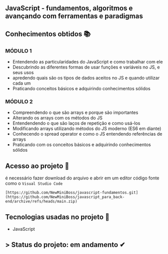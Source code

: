 ## JavaScript - fundamentos, algoritmos e avançando com ferramentas e paradigmas
## Conhecimentos obtidos 📚
### MÓDULO 1
- Entendendo as particularidades do JavaScript e como trabalhar com ele
- Descubrindo as diferentes formas de usar funções e variáveis no JS, e seus usos
- apredendo quais são os tipos de dados aceitos no JS e quando utilizar cada um
- Praticando conceitos básicos e adquirindo conhecimentos sólidos
### MÓDULO 2
- Compreendendo o que são arrays e porque são importantes
- Alterando os arrays com os métodos do JS
- Entendendendo o que são laços de repetição e como usá-los
- Modificando arrays utilizando métodos do JS moderno (ES6 em diante)
- Conhecendo o spread operator e como o JS entendendo referências de arrays
- Praticando com os conceitos básicos e adquirindo conhecimentos sólidos

## Acesso ao projeto 📁
é necessário fazer download do arquivo e abrir em um editor código fonte como o ``Visual Studio Code`` 

```
[https://github.com/NewMiniBoss/javascript-fundamentos.git](https://github.com/NewMiniBoss/javascript_para_back-end/archive/refs/heads/main.zip)
```

## Tecnologias usadas no projeto 🚀
- JavaScript

## > Status do projeto: em andamento ✔
